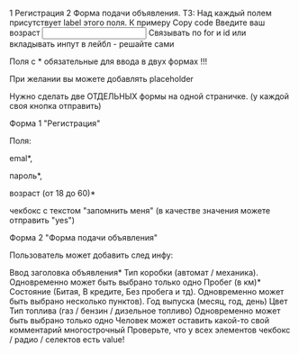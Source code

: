 1 Регистрация
2 Форма подачи объявления.
ТЗ:
Над каждый полем присутствует label этого поля. К примеру
Copy code
<label>
  Введите ваш возраст
  <input type="number">
</label>
Связывать по for и id или вкладывать инпут в лейбл - решайте сами

Поля с * обязательные для ввода в двух формах !!!

При желании вы можете добавлять placeholder

Нужно сделать две ОТДЕЛЬНЫХ формы на одной страничке. (у каждой своя кнопка отправить)

Форма 1 "Регистрация"

Поля:

emal*,

пароль*,

возраст (от 18 до 60)*

чекбокс с текстом "запомнить меня" (в качестве значения можете отправить "yes")

Форма 2 "Форма подачи объявления"

Пользователь может добавить след инфу:

Ввод заголовка объявления*
Тип коробки (автомат / механика). Одновременно может быть выбрано только одно
Пробег (в км)*
Состояние (Битая, В кредите, Без пробега и тд). Одновременно может быть выбрано несколько пунктов).
Год выпуска (месяц, год, день)
Цвет
Тип топлива (газ / бензин / дизельное топливо) Одновременно может быть выбрано только одно
Человек может оставить какой-то свой комментарий многострочный
Проверьте, что у всех элементов чекбокс / радио / селектов есть value!